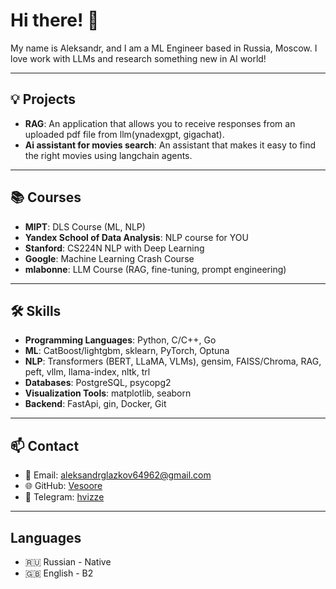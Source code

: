 # Hi there! 👋  
My name is Aleksandr, and I am a ML Engineer based in Russia, Moscow.
I love work with LLMs and research something new in AI world!

---

## 💡 Projects  
- **RAG**: An application that allows you to receive responses from an uploaded pdf file from llm(ynadexgpt, gigachat).  
- **Ai assistant for movies search**: An assistant that makes it easy to find the right movies using langchain agents.  

---

## 📚 Courses  
- **MIPT**: DLS Course (ML, NLP)  
- **Yandex School of Data Analysis**: NLP course for YOU  
- **Stanford**: CS224N NLP with Deep Learning  
- **Google**: Machine Learning Crash Course  
- **mlabonne**: LLM Course (RAG, fine-tuning, prompt engineering)  

---

## 🛠 Skills  
- **Programming Languages**: Python, C/C++, Go  
- **ML**: CatBoost/lightgbm, sklearn, PyTorch, Optuna  
- **NLP**: Transformers (BERT, LLaMA, VLMs), gensim, FAISS/Chroma, RAG, peft, vllm, llama-index, nltk, trl  
- **Databases**: PostgreSQL, psycopg2  
- **Visualization Tools**: matplotlib, seaborn
- **Backend**: FastApi, gin, Docker, Git

---

## 📫 Contact  
- 📧 Email: aleksandrglazkov64962@gmail.com  
- 🌐 GitHub: [Vesoore](https://github.com/Vesoore)  
- 💬 Telegram: [hvizze](https://t.me/hvizze)  

---

## Languages
- 🇷🇺 Russian - Native
- 🇬🇧 English - B2
